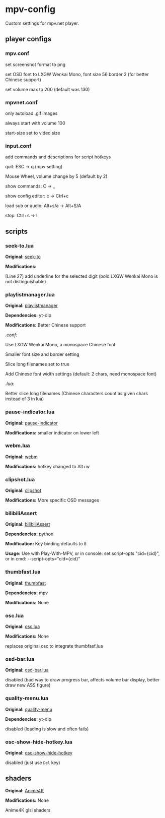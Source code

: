 # mpv-config

Custom settings for mpv.net player.

## player configs

### mpv.conf

set screenshot format to png

set OSD font to LXGW Wenkai Mono, font size 56 border 3 (for better Chinese support)

set volume max to 200 (default was 130)

### mpvnet.conf

only autoload .gif images

always start with volume 100

start-size set to video size

### input.conf

add commands and descriptions for script hotkeys

quit: ESC -> q (mpv setting)

Mouse Wheel, volume change by 5 (default by 2)

show commands: C -> _

show config editor: c -> Ctrl+c

load sub or audio: Alt+s/a -> Alt+S/A

stop: Ctrl+s -> !

## scripts

### seek-to.lua

**Original:** [seek-to](https://github.com/occivink/mpv-scripts#seek-tolua)

**Modifications:** 

[Line 27] add underline for the selected digit (bold LXGW Wenkai Mono is not distinguishable)

### playlistmanager.lua

**Original:** [playlistmanager](https://github.com/jonniek/mpv-playlistmanager)

**Dependencies:** yt-dlp

**Modifications:** Better Chinese support

_.conf:_

Use LXGW Wenkai Mono, a monospace Chinese font

Smaller font size and border setting

Slice long filenames set to true

Add Chinese font width settings (default: 2 chars, need monospace font)

_.lua:_

Better slice long filenames (Chinese characters count as given chars instead of 3 in lua)

### pause-indicator.lua

**Original:** [pause-indicator](https://gist.github.com/torque/9dbc69543118347d2e5f43239a7e609a)

**Modifications:** smaller indicator on lower left

### webm.lua

**Original:** [webm](https://github.com/ekisu/mpv-webm)

**Modifications:** hotkey changed to Alt+w

### clipshot.lua

**Original:** [clipshot](https://github.com/ObserverOfTime/mpv-scripts/blob/master/clipshot.lua)

**Modifications:** More specific OSD messages

### bilibiliAssert

**Original:** [bilibiliAssert](https://github.com/itKelis/MPV-Play-BiliBili-Comments)

**Dependencies:** python

**Modification:** Key binding defaults to `B`

**Usage:** Use with Play-With-MPV, or in console: set script-opts "cid={cid}", or in cmd: --script-opts="cid={cid}"

### thumbfast.lua

**Original:** [thumbfast](https://github.com/po5/thumbfast)

**Dependencies:** mpv

**Modifications:** None

### osc.lua

**Original:** [osc.lua](https://github.com/po5/thumbfast/blob/vanilla-osc/player/lua/osc.lua)

**Modifications:** None

replaces original osc to integrate thumbfasf.lua

### osd-bar.lua

**Original:** [osd-bar.lua](https://github.com/422658476/MPV-EASY-Player/blob/master/portable-data/scripts/osd-bar.lua)

disabled (bad way to draw progress bar, affects volume bar display, better draw new ASS figure)

### quality-menu.lua

**Original:** [quality-menu](https://github.com/christoph-heinrich/mpv-quality-menu)

**Dependencies:** yt-dlp

disabled (loading is slow and often fails)

### osc-show-hide-hotkey.lua

**Original:** [osc-show-hide-hotkey](https://github.com/linguisticmind/mpv-scripts/tree/master/osc-show-hide-hotkey)

disabled (just use `Del` key)

## shaders

**Original:** [Anime4K](https://github.com/bloc97/Anime4K)

**Modifications:** None

Anime4K glsl shaders
